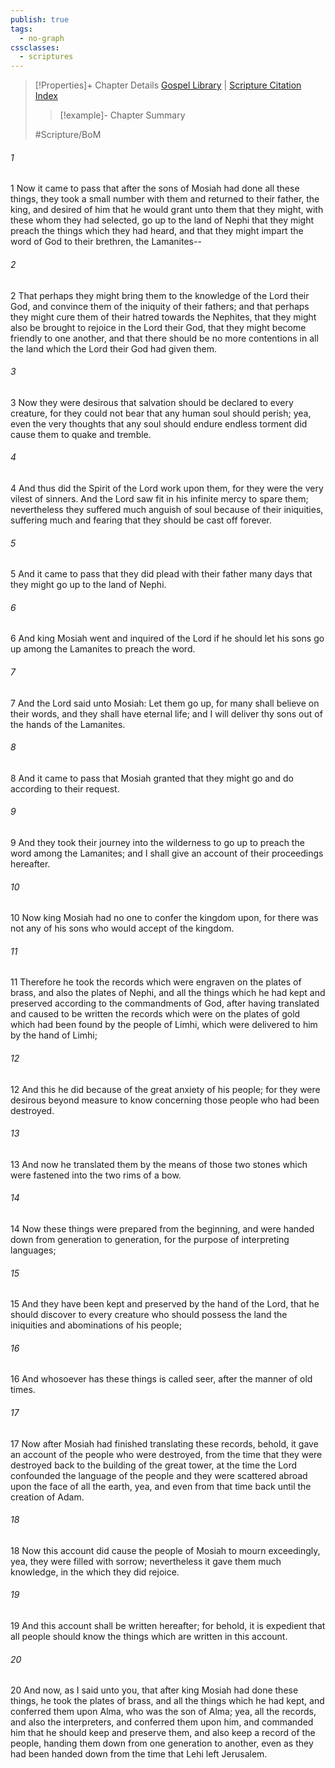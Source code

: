 ```yaml
---
publish: true
tags:
  - no-graph
cssclasses:
  - scriptures
---
```

>[!Properties]+ Chapter Details
>[Gospel Library](https://churchofjesuschrist.org/study/scriptures/bofm/mosiah/28?lang=eng)    |    [Scripture Citation Index](https://scriptures.byu.edu/#0d41c::c0d41c)
>>[!example]- Chapter Summary
>> 
> 
>
>#Scripture/BoM
###### 1
1 Now it came to pass that after the sons of Mosiah had done all these things, they took a small number with them and returned to their father, the king, and desired of him that he would grant unto them that they might, with these whom they had selected, go up to the land of Nephi that they might preach the things which they had heard, and that they might impart the word of God to their brethren, the Lamanites--
###### 2
2 That perhaps they might bring them to the knowledge of the Lord their God, and convince them of the iniquity of their fathers; and that perhaps they might cure them of their hatred towards the Nephites, that they might also be brought to rejoice in the Lord their God, that they might become friendly to one another, and that there should be no more contentions in all the land which the Lord their God had given them.
###### 3
3 Now they were desirous that salvation should be declared to every creature, for they could not bear that any human soul should perish; yea, even the very thoughts that any soul should endure endless torment did cause them to quake and tremble.
###### 4
4 And thus did the Spirit of the Lord work upon them, for they were the very vilest of sinners. And the Lord saw fit in his infinite mercy to spare them; nevertheless they suffered much anguish of soul because of their iniquities, suffering much and fearing that they should be cast off forever.
###### 5
5 And it came to pass that they did plead with their father many days that they might go up to the land of Nephi.
###### 6
6 And king Mosiah went and inquired of the Lord if he should let his sons go up among the Lamanites to preach the word.
###### 7
7 And the Lord said unto Mosiah: Let them go up, for many shall believe on their words, and they shall have eternal life; and I will deliver thy sons out of the hands of the Lamanites.
###### 8
8 And it came to pass that Mosiah granted that they might go and do according to their request.
###### 9
9 And they took their journey into the wilderness to go up to preach the word among the Lamanites; and I shall give an account of their proceedings hereafter.
###### 10
10 Now king Mosiah had no one to confer the kingdom upon, for there was not any of his sons who would accept of the kingdom.
###### 11
11 Therefore he took the records which were engraven on the plates of brass, and also the plates of Nephi, and all the things which he had kept and preserved according to the commandments of God, after having translated and caused to be written the records which were on the plates of gold which had been found by the people of Limhi, which were delivered to him by the hand of Limhi;
###### 12
12 And this he did because of the great anxiety of his people; for they were desirous beyond measure to know concerning those people who had been destroyed.
###### 13
13 And now he translated them by the means of those two stones which were fastened into the two rims of a bow.
###### 14
14 Now these things were prepared from the beginning, and were handed down from generation to generation, for the purpose of interpreting languages;
###### 15
15 And they have been kept and preserved by the hand of the Lord, that he should discover to every creature who should possess the land the iniquities and abominations of his people;
###### 16
16 And whosoever has these things is called seer, after the manner of old times.
###### 17
17 Now after Mosiah had finished translating these records, behold, it gave an account of the people who were destroyed, from the time that they were destroyed back to the building of the great tower, at the time the Lord confounded the language of the people and they were scattered abroad upon the face of all the earth, yea, and even from that time back until the creation of Adam.
###### 18
18 Now this account did cause the people of Mosiah to mourn exceedingly, yea, they were filled with sorrow; nevertheless it gave them much knowledge, in the which they did rejoice.
###### 19
19 And this account shall be written hereafter; for behold, it is expedient that all people should know the things which are written in this account.
###### 20
20 And now, as I said unto you, that after king Mosiah had done these things, he took the plates of brass, and all the things which he had kept, and conferred them upon Alma, who was the son of Alma; yea, all the records, and also the interpreters, and conferred them upon him, and commanded him that he should keep and preserve them, and also keep a record of the people, handing them down from one generation to another, even as they had been handed down from the time that Lehi left Jerusalem.
